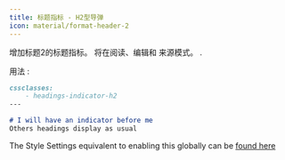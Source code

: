 ```yaml
---
title: 标题指标 - H2型导弹
icon: material/format-header-2
---
```


增加标题2的标题指标。 将在阅读、编辑和
来源模式。
.

用法 :

```md
cssclasses:
    - headings-indicator-h2
---

# I will have an indicator before me
Others headings display as usual
```

The Style Settings equivalent to enabling this globally can be [found here](../../Style-Settings/Editor/Typography/headings/index.md#for-heading-2)

